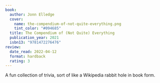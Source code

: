 ```yaml
---
book:
  author: Jonn Elledge
  cover:
    name: the-compendium-of-not-quite-everything.png
    tint_color: "#094685"
  title: The Compendium of (Not Quite) Everything
  publication_year: 2021
  isbn13: "9781472276476"
review:
  date_read: 2022-04-12
  format: hardback
  rating: 3
---
```


A fun collection of trivia, sort of like a Wikipedia rabbit hole in book form.
